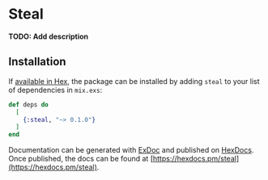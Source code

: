 # Steal

**TODO: Add description**

## Installation

If [available in Hex](https://hex.pm/docs/publish), the package can be installed
by adding `steal` to your list of dependencies in `mix.exs`:

```elixir
def deps do
  [
    {:steal, "~> 0.1.0"}
  ]
end
```

Documentation can be generated with [ExDoc](https://github.com/elixir-lang/ex_doc)
and published on [HexDocs](https://hexdocs.pm). Once published, the docs can
be found at [https://hexdocs.pm/steal](https://hexdocs.pm/steal).

